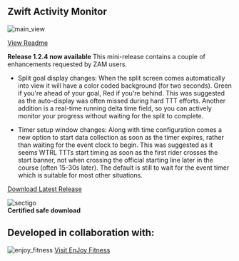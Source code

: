 ## Zwift Activity Monitor

![main_view](https://github.com/ruffk/ZwiftActivityMonitor/raw/master/ZwiftActivityMonitor/images/MainView.png)

[View Readme](https://github.com/ruffk/ZwiftActivityMonitor#readme)

**Release 1.2.4 now available**
This mini-release contains a couple of enhancements requested by ZAM users.

* Split goal display changes: When the split screen comes automatically into view it will have a color coded background (for two seconds). Green if you're ahead of your goal, Red if you're behind.  This was suggested as the auto-display was often missed during hard TTT efforts.  Another addition is a real-time running delta time field, so you can actively monitor your progress without waiting for the split to complete. 

* Timer setup window changes: Along with time configuration comes a new option to start data collection as soon as the timer expires, rather than waiting for the event clock to begin. This was suggested as it seems WTRL TTTs start timing as soon as the first rider crosses the start banner, not when crossing the official starting line later in the course (often 15-30s later). The default is still to wait for the event timer which is suitable for most other situations.

[Download Latest Release](https://github.com/ruffk/ZwiftActivityMonitor/releases/latest/download/Setup-ZAM.exe)

![sectigo](https://github.com/ruffk/ZwiftActivityMonitor/raw/master/ZwiftActivityMonitor/images/sectigo.jpg)
<br>**Certified safe download**

## Developed in collaboration with:

![enjoy_fitness](https://github.com/ruffk/ZwiftActivityMonitor/raw/master/ZwiftActivityMonitor/images/Enjoy-Fitness-Logo-red.png)
[Visit EnJoy Fitness](https://www.EnJoyFitnessJax.com)

